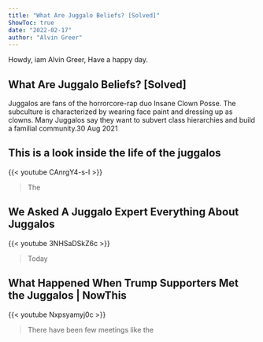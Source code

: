 ```yaml
---
title: "What Are Juggalo Beliefs? [Solved]"
ShowToc: true 
date: "2022-02-17"
author: "Alvin Greer" 
---
```


Howdy, iam Alvin Greer, Have a happy day.
## What Are Juggalo Beliefs? [Solved]
 Juggalos are fans of the horrorcore-rap duo Insane Clown Posse. The subculture is characterized by wearing face paint and dressing up as clowns. Many Juggalos say they want to subvert class hierarchies and build a familial community.30 Aug 2021

## This is a look inside the life of the juggalos
{{< youtube CAnrgY4-s-I >}}
>The 

## We Asked A Juggalo Expert Everything About Juggalos
{{< youtube 3NHSaDSkZ6c >}}
>Today 

## What Happened When Trump Supporters Met the Juggalos | NowThis
{{< youtube Nxpsyamyj0c >}}
>There have been few meetings like the 

